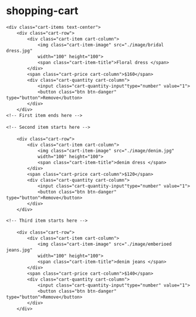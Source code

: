 # shopping-cart

 <!-- Order details start here -->
<!-- First item starts here -->

    <div class="cart-items text-center">
        <div class="cart-row">
            <div class="cart-item cart-column">
                <img class="cart-item-image" src="./image/bridal dress.jpg"
                width="100" height="100">
                <span class="cart-item-title">Floral dress </span>
            </div>
            <span class="cart-price cart-column">$160</span>
            <div class="cart-quantity cart-column">
                <input class="cart-quantity-input"type="number" value="1">
                <button class="btn btn-danger" type="button">Remove</button>
            </div>
        </div>
    <!-- First item ends here -->

    <!-- Second item starts here -->

        <div class="cart-row">
            <div class="cart-item cart-column">
                <img class="cart-item-image" src="./image/denim.jpg"
                width="100" height="100">
                <span class="cart-item-title">denim dress </span>
            </div>
            <span class="cart-price cart-column">$120</span>
            <div class="cart-quantity cart-column">
                <input class="cart-quantity-input"type="number" value="1">
                <button class="btn btn-danger" type="button">Remove</button>
            </div>
        </div>

<!-- Second item ends here -->

    <!-- Third item starts here -->

        <div class="cart-row">
            <div class="cart-item cart-column">
                <img class="cart-item-image" src="./image/emberioed jeans.jpg"
                width="100" height="100">
                <span class="cart-item-title">denim jeans </span>
            </div>
            <span class="cart-price cart-column">$140</span>
            <div class="cart-quantity cart-column">
                <input class="cart-quantity-input"type="number" value="1">
                <button class="btn btn-danger" type="button">Remove</button>
            </div>
        </div>

<!-- Third item ends here -->
